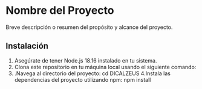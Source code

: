 # Nombre del Proyecto

Breve descripción o resumen del propósito y alcance del proyecto.

## Instalación

1. Asegúrate de tener Node.js 18.16 instalado en tu sistema.
2. Clona este repositorio en tu máquina local usando el siguiente comando:
3. .Navega al directorio del proyecto:
   cd DICALZEUS
4.Instala las dependencias del proyecto utilizando npm:
   npm install
